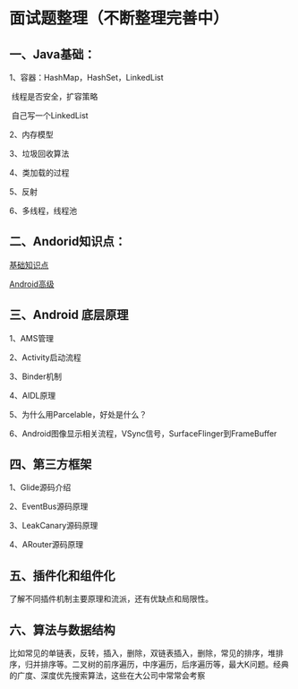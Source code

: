 # 面试题整理（不断整理完善中）

## 一、Java基础：

1、容器：HashMap，HashSet，LinkedList

​     线程是否安全，扩容策略

​     自己写一个LinkedList

2、内存模型

3、垃圾回收算法

4、类加载的过程

5、反射

6、多线程，线程池

## 二、Andorid知识点：

[基础知识点](android基础.md)

[Android高级](Android高级.md)

## 三、Android 底层原理

1、AMS管理

2、Activity启动流程

3、Binder机制

4、AIDL原理

5、为什么用Parcelable，好处是什么？

6、Android图像显示相关流程，VSync信号，SurfaceFlinger到FrameBuffer

## 四、第三方框架

1、Glide源码介绍

2、EventBus源码原理

3、LeakCanary源码原理

4、ARouter源码原理

## 五、插件化和组件化

   了解不同插件机制主要原理和流派，还有优缺点和局限性。

## 六、算法与数据结构

比如常见的单链表，反转，插入，删除，双链表插入，删除，常见的排序，堆排序，归并排序等。二叉树的前序遍历，中序遍历，后序遍历等，最大K问题。经典的广度、深度优先搜索算法，这些在大公司中常常会考察


